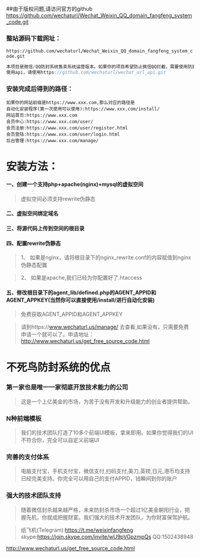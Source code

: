 ##由于版权问题,请访问官方的github https://github.com/wechaturl/Wechat_Weixin_QQ_domain_fangfeng_system_code.git

### 整站源码下载网址：
`https://github.com/wechaturl/Wechat_Weixin_QQ_domain_fangfeng_system_code.git`

```javascript
本项目是微信/QQ防封系统售卖系统运营版本。如果你的项目希望防止微信QQ拦截，需要使用防封系统，请访问http://www.wechaturl.us
使用api，请使用https://github.com/wechaturl/wechat_url_api.git
```

### 安装完成后得到的路径：

    如果你的网站前缀是https://www.xxx.com,那么对应的路径是
    自动化安装程序(第一次使用可以使用):https://www.xxx.com/install/
    网站首页:https://www.xxx.com
    会员中心:https://www.xxx.com/user/
    会员注册:https://www.xxx.com/user/register.html
    会员登陆:https://www.xxx.com/user/login.html
    后台管理:https://www.xxx.com/manage/

# 安装方法：

#### 一、创建一个支持php+apache(nginx)+mysql的虚拟空间

> 虚拟空间必须支持rewrite伪静态

#### 二、虚拟空间绑定域名

#### 三、将源代码上传到空间的根目录

#### 四、配置rewrite伪静态

> 1、 如果是nginx，请将根目录下的nginx_rewrite.conf的内容赋值到nginx伪静态配置

> 2、 如果是apache,我们已经为你配置好了.htaccess

#### 五、修改根目录下的agent_lib/defined.php的AGENT_APPID和AGENT_APPKEY(当然你可以直接使用/install/进行自动化安装)

> 免费获取AGENT_APPID和AGENT_APPKEY

> 请到https://www.wechaturl.us/manage/ 去查看,如果没有，只需要免费申请一个就可以了。申请地址：http://www.wechaturl.us/get_free_source_code.html

# 不死鸟防封系统的优点

### 第一家也是唯一一家彻底开放技术能力的公司

> 这是一个上亿美金的市场，为苦于没有开发和升级能力的创业者提供帮助。

### N种前端模板

> 我们的技术团队打造了10多个前端UI模板，拿来即用。如果你觉得我们的UI不符合你，完全可以自定义前端UI

### 完善的支付体系

> 电脑支付宝，手机支付宝，微信支付,扫码支付,美刀,英镑,日元,港币均支持已经完美支持。你完全可以用自己的支付APPID，钱瞬间到你的账户

### 强大的技术团队支持

> 随着微信封杀越来越严格，未来防封杀市场一个超过1亿美金朝阳行业，把握先机，你就成把握财富。我们强大的技术开发团队，为你财富保驾护航。

> 纸飞机(Telegram):https://t.me/weixinfangfeng
> skype:https://join.skype.com/invite/wU9pVGpzmpQs
> QQ:1502438948

http://www.wechaturl.us/get_free_source_code.html
